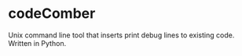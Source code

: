 # codeComber
Unix command line tool that inserts print debug lines to existing code. Written in Python.
